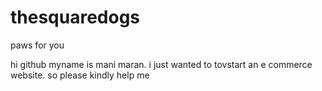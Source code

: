 # thesquaredogs
paws for you

hi github
myname is mani maran. i just wanted to tovstart an e commerce website.
so please kindly help me
